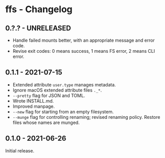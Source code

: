 # ffs - Changelog

## 0.?.? - UNRELEASED

* Handle failed mounts better, with an appropriate message and error
  code.
* Revise exit codes: 0 means success, 1 means FS error, 2 means CLI
  error.

## 0.1.1 - 2021-07-15

* Extended attribute `user.type` manages metadata.
* Ignore macOS extended attribute files `._*`.
* `--pretty` flag for JSON and TOML.
* Wrote INSTALL.md.
* Improved manpage.
* `--new` flag for starting from an empty filesystem.
* `--munge` flag for controlling renaming; revised renaming
  policy. Restore files whose names are munged.

## 0.1.0 - 2021-06-26

Initial release.
